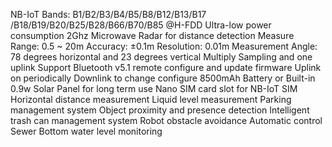 NB-IoT Bands: B1/B2/B3/B4/B5/B8/B12/B13/B17 /B18/B19/B20/B25/B28/B66/B70/B85 @H-FDD
Ultra-low power consumption
2Ghz Microwave Radar for distance detection
Measure Range: 0.5 ~ 20m
Accuracy: ±0.1m
Resolution: 0.01m
Measurement Angle: 78 degrees horizontal and 23 degrees vertical
Multiply Sampling and one uplink
Support Bluetooth v5.1 remote configure and update firmware
Uplink on periodically
Downlink to change configure
8500mAh Battery or Built-in 0.9w Solar Panel for long term use
Nano SIM card slot for NB-IoT SIM
Horizontal distance measurement
Liquid level measurement
Parking management system
Object proximity and presence detection
Intelligent trash can management system
Robot obstacle avoidance
Automatic control
Sewer
Bottom water level monitoring
